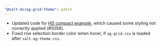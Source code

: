 ```yaml
---
"@salt-ds/ag-grid-theme": patch
---
```


- Updated code for [HD compact example](https://www.saltdesignsystem.com/salt/components/ag-grid-theme/examples#hd-compact), which caused some styling not correctly applied (#5056).
- Fixed row selection border color when hover, if `ag-grid.css` is loaded after `salt-ag-theme.css`.
